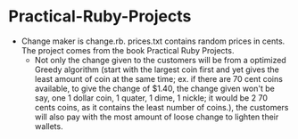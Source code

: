 Practical-Ruby-Projects
=======================
- Change maker is change.rb. prices.txt contains random prices in cents. The project comes from the book Practical Ruby Projects.
  - Not only the change given to the customers will be from a optimized Greedy algorithm (start with the largest coin first and yet gives the least amount of coin at the same time; ex. if there are 70 cent coins available, to give the change of $1.40, the change given won't be say, one 1 dollar coin, 1 quater, 1 dime, 1 nickle; it would be 2 70 cents coins, as it contains the least number of coins.), the customers will also pay with the most amount of loose change to lighten their wallets.
